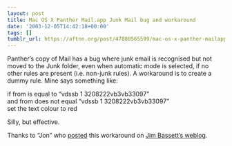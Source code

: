 ```yaml
---
layout: post
title: Mac OS X Panther Mail.app Junk Mail bug and workaround
date: '2003-12-05T14:42:18+00:00'
tags: []
tumblr_url: https://aftnn.org/post/47880565599/mac-os-x-panther-mailapp-junk-mail-bug-and-workaround
---
```

<p>Panther&rsquo;s copy of Mail has a bug where junk email is recognised but not moved to the Junk folder, even when automatic mode is selected, if no other rules are present (i.e. non-junk rules). A workaround is to create a dummy rule. Mine says something like:</p>
<p class="eg">if from is equal to &ldquo;vdssb 1 3208222vb3vb33097&rdquo;<br/>
and from does not equal &ldquo;vdssb 1 3208222vb3vb33097&rdquo;<br/>
set the text colour to red
</p>
<p>Silly, but effective.</p>
<p>Thanks to &ldquo;Jon&rdquo; who <a href="http://www.digitalmediatree.com/jim/weblog/comment/23791/">posted</a> this workaround on <a href="http://www.digitalmediatree.com/jim/weblog/">Jim Bassett&rsquo;s weblog</a>.</p>
